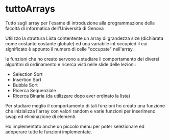 # tuttoArrays

Tutto sugli array per l'esame di introduzione alla programmazione della facoltà di informatica dell'Università di Genova

Utilizzo la struttura Lista contentente un array di grandezza size (dichiarata come costante costante globale) ed una variabile int occupied il cui significato è appunto il numero di celle "occupate" nell'array.

le funzioni che ho creato servono a studiare il comportamento dei diversi algoritmi di ordinamento e ricerca visti nelle slide delle lezioni:

- Selection Sort
- Insertion Sort
- Bubble Sort
- Ricerca Sequenziale
- Ricerca Binaria (da utilizzare dopo aver ordinato la lista)

Per studiare meglio il comportamento di tali funzioni ho creato una funzione che inizializza l'array con valori random e varie funzioni per inserimeno swap ed eliminazione di elementi.

Ho implementato anche un piccolo menu per poter selezionare ed adoperare tutte le funzioni implementate.
